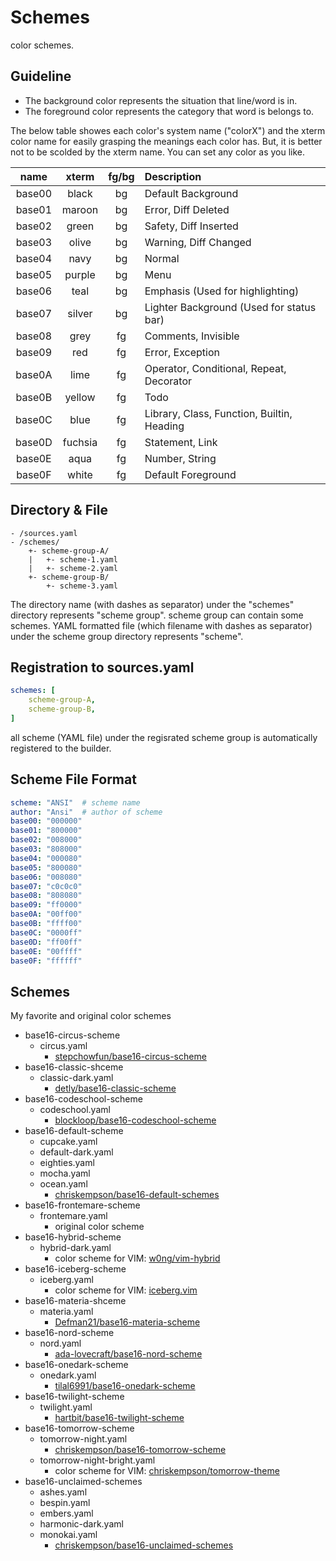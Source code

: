 # Schemes

color schemes.

## Guideline

- The background color represents the situation that line/word is in.
- The foreground color represents the category that word is belongs to.

The below table showes each color's system name ("colorX") and
the xterm color name for easily grasping the meanings each color has.
But, it is better not to be scolded by the xterm name.
You can set any color as you like.

|  name  |  xterm  | fg/bg |  Description                               |
|:------:|:-------:|:-----:|:-------------------------------------------|
| base00 |   black |   bg  | Default Background                         |
| base01 |  maroon |   bg  | Error, Diff Deleted                        |
| base02 |   green |   bg  | Safety, Diff Inserted                      |
| base03 |   olive |   bg  | Warning, Diff Changed                      |
| base04 |    navy |   bg  | Normal                                     |
| base05 |  purple |   bg  | Menu                                       |
| base06 |    teal |   bg  | Emphasis (Used for highlighting)           |
| base07 |  silver |   bg  | Lighter Background (Used for status bar)   |
| base08 |    grey |   fg  | Comments, Invisible                        |
| base09 |     red |   fg  | Error, Exception                           |
| base0A |    lime |   fg  | Operator, Conditional, Repeat, Decorator   |
| base0B |  yellow |   fg  | Todo                                       |
| base0C |    blue |   fg  | Library, Class, Function, Builtin, Heading |
| base0D | fuchsia |   fg  | Statement, Link                            |
| base0E |    aqua |   fg  | Number, String                             |
| base0F |   white |   fg  | Default Foreground                         |

## Directory & File

```
- /sources.yaml
- /schemes/
    +- scheme-group-A/
    |   +- scheme-1.yaml
    |   +- scheme-2.yaml
    +- scheme-group-B/
        +- scheme-3.yaml
```

The directory name (with dashes as separator) under the "schemes" directory
represents "scheme group".
scheme group can contain some schemes.
YAML formatted file (which filename with dashes as separator)
under the scheme group directory represents "scheme".

## Registration to sources.yaml

```source.yaml
schemes: [
    scheme-group-A,
    scheme-group-B,
]
```

all scheme (YAML file) under the regisrated scheme group
is automatically registered to the builder.

## Scheme File Format

```ansi.yaml
scheme: "ANSI"  # scheme name
author: "Ansi"  # author of scheme
base00: "000000"
base01: "800000"
base02: "008000"
base03: "808000"
base04: "000080"
base05: "800080"
base06: "008080"
base07: "c0c0c0"
base08: "808080"
base09: "ff0000"
base0A: "00ff00"
base0B: "ffff00"
base0C: "0000ff"
base0D: "ff00ff"
base0E: "00ffff"
base0F: "ffffff"
```

## Schemes

My favorite and original color schemes

- base16-circus-scheme
    - circus.yaml
        - [stepchowfun/base16-circus-scheme](https://github.com/stepchowfun/base16-circus-scheme)
- base16-classic-shceme
    - classic-dark.yaml
        - [detly/base16-classic-scheme](https://github.com/detly/base16-classic-scheme)
- base16-codeschool-scheme
    - codeschool.yaml
        - [blockloop/base16-codeschool-scheme](https://github.com/blockloop/base16-codeschool-scheme)
- base16-default-scheme
    - cupcake.yaml
    - default-dark.yaml
    - eighties.yaml
    - mocha.yaml
    - ocean.yaml
        - [chriskempson/base16-default-schemes](https://github.com/chriskempson/base16-default-schemes)
- base16-frontemare-scheme
    - frontemare.yaml
        - original color scheme
- base16-hybrid-scheme
    - hybrid-dark.yaml
        - color scheme for VIM: [w0ng/vim-hybrid](https://github.com/w0ng/vim-hybrid)
- base16-iceberg-scheme
    - iceberg.yaml
        - color scheme for VIM: [iceberg.vim](https://cocopon.github.io/iceberg.vim/)
- base16-materia-shceme
    - materia.yaml
        - [Defman21/base16-materia-scheme](https://github.com/Defman21/base16-materia-scheme)
- base16-nord-scheme
    - nord.yaml
        - [ada-lovecraft/base16-nord-scheme](https://github.com/ada-lovecraft/base16-nord-scheme)
- base16-onedark-scheme
    - onedark.yaml
        - [tilal6991/base16-onedark-scheme](https://github.com/tilal6991/base16-onedark-scheme)
- base16-twilight-scheme
    - twilight.yaml
        - [hartbit/base16-twilight-scheme](https://github.com/hartbit/base16-twilight-scheme)
- base16-tomorrow-scheme
    - tomorrow-night.yaml
        - [chriskempson/base16-tomorrow-scheme](https://github.com/chriskempson/base16-tomorrow-scheme)
    - tomorrow-night-bright.yaml
        - color scheme for VIM: [chriskempson/tomorrow-theme](https://github.com/chriskempson/tomorrow-theme)
- base16-unclaimed-schemes
    - ashes.yaml
    - bespin.yaml
    - embers.yaml
    - harmonic-dark.yaml
    - monokai.yaml
        - [chriskempson/base16-unclaimed-schemes](https://github.com/chriskempson/base16-unclaimed-schemes)

